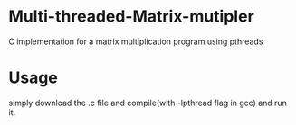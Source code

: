 # Multi-threaded-Matrix-mutipler
C implementation for a matrix multiplication program using pthreads


# Usage
simply download the .c file and compile(with -lpthread flag in gcc) and run it. 
